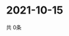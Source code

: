 # 2021-10-15
  共 0条

  <!-- BEGIN -->
  <!-- 最后更新时间Fri Oct 15 2021 17:10:39 GMT+0000 (Coordinated Universal Time) -->
  
  <!-- END -->
  
  